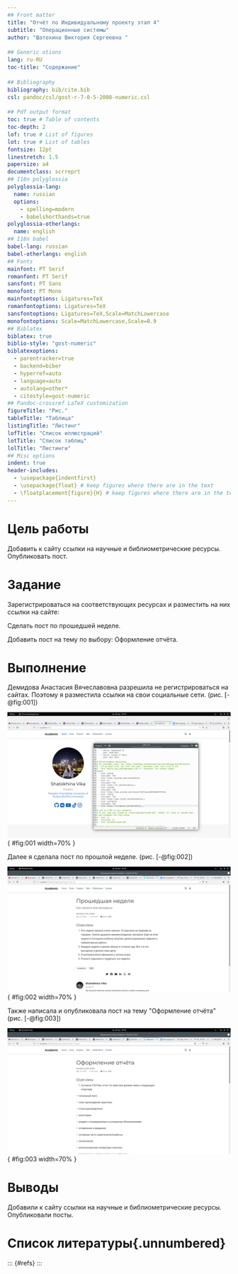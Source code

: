 ```yaml
---
## Front matter
title: "Отчёт по Индивидуальному проекту этап 4"
subtitle: "Операционные системы"
author: "Шатохина Виктория Сергеевна "

## Generic otions
lang: ru-RU
toc-title: "Содержание"

## Bibliography
bibliography: bib/cite.bib
csl: pandoc/csl/gost-r-7-0-5-2008-numeric.csl

## Pdf output format
toc: true # Table of contents
toc-depth: 2
lof: true # List of figures
lot: true # List of tables
fontsize: 12pt
linestretch: 1.5
papersize: a4
documentclass: scrreprt
## I18n polyglossia
polyglossia-lang:
  name: russian
  options:
	- spelling=modern
	- babelshorthands=true
polyglossia-otherlangs:
  name: english
## I18n babel
babel-lang: russian
babel-otherlangs: english
## Fonts
mainfont: PT Serif
romanfont: PT Serif
sansfont: PT Sans
monofont: PT Mono
mainfontoptions: Ligatures=TeX
romanfontoptions: Ligatures=TeX
sansfontoptions: Ligatures=TeX,Scale=MatchLowercase
monofontoptions: Scale=MatchLowercase,Scale=0.9
## Biblatex
biblatex: true
biblio-style: "gost-numeric"
biblatexoptions:
  - parentracker=true
  - backend=biber
  - hyperref=auto
  - language=auto
  - autolang=other*
  - citestyle=gost-numeric
## Pandoc-crossref LaTeX customization
figureTitle: "Рис."
tableTitle: "Таблица"
listingTitle: "Листинг"
lofTitle: "Список иллюстраций"
lotTitle: "Список таблиц"
lolTitle: "Листинги"
## Misc options
indent: true
header-includes:
  - \usepackage{indentfirst}
  - \usepackage{float} # keep figures where there are in the text
  - \floatplacement{figure}{H} # keep figures where there are in the text
---
```


# Цель работы

Добавить к сайту ссылки на научные и библиометрические ресурсы. Опубликовать пост.

# Задание

Зарегистрироваться на соответствующих ресурсах и разместить на них ссылки на сайте:

Сделать пост по прошедшей неделе.
   
Добавить пост на тему по выбору: Оформление отчёта.
        
# Выполнение

Демидова Анастасия Вячеславовна разрешила не регистрироваться на сайтах. Поэтому я разместила ссылки на свои социальные сети. (рис. [-@fig:001])

![Размещение ссылок](image/1.png){ #fig:001 width=70% }

Далее я сделала пост по прошлой неделе.  (рис. [-@fig:002])

![Пост по неделе](image/2.png){ #fig:002 width=70% }

Также написала и опубликовала пост на тему "Оформление отчёта" (рис. [-@fig:003])

![Пост на тему](image/3.png){ #fig:003 width=70% }


# Выводы

Добавили к сайту ссылки на научные и библиометрические ресурсы. Опубликовали посты.

# Список литературы{.unnumbered}

::: {#refs}
:::
